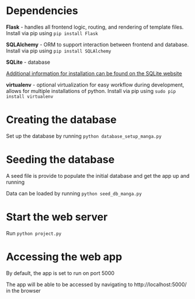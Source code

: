 # Dependencies
**Flask** - handles all frontend logic, routing, and rendering of template files. Install via pip using `pip install Flask`

**SQLAlchemy** - ORM to support interaction between frontend and database. Install via pip using `pip install SQLAlchemy`

**SQLite** - database

[Additional information for installation can be found on the SQLite website](https://www.sqlite.org/download.html)

**virtualenv** - optional virtualization for easy workflow during development, allows for multiple installations of python. Install via pip using `sudo pip install virtualenv`

# Creating the database
Set up the database by running `python database_setup_manga.py`

# Seeding the database
A seed file is provide to populate the initial database and get the app up and running

Data can be loaded by running `python seed_db_manga.py `

# Start the web server
Run `python project.py`

# Accessing the web app
By default, the app is set to run on port 5000

The app will be able to be accessed by navigating to http://localhost:5000/ in the browser
